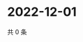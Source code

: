 # 2022-12-01

共 0 条

<!-- BEGIN WEIBO -->
<!-- 最后更新时间 Thu Dec 01 2022 17:00:44 GMT+0800 (China Standard Time) -->

<!-- END WEIBO -->
